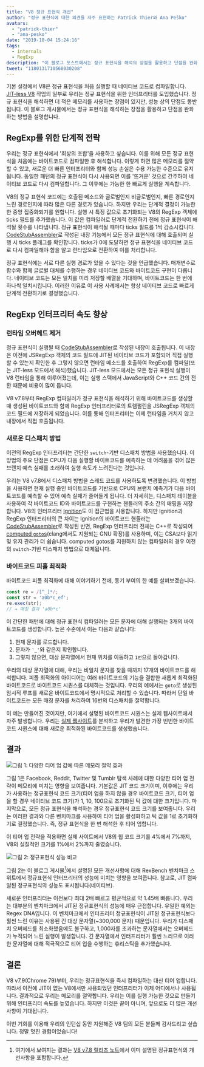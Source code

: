 ```yaml
---
title: "V8 정규 표현식 개선"
author: "정규 표현식에 대한 의견을 자주 표현하는 Patrick Thier와 Ana Peško"
avatars: 
  - "patrick-thier"
  - "ana-pesko"
date: "2019-10-04 15:24:16"
tags: 
  - internals
  - RegExp
description: "이 블로그 포스트에서는 정규 표현식을 해석의 장점을 활용하고 단점을 완화하는 방법을 설명합니다."
tweet: "1180131710568030208"
---
```

기본 설정에서 V8은 정규 표현식을 처음 실행할 때 네이티브 코드로 컴파일합니다. [JIT-less V8](/blog/jitless) 작업의 일부로 우리는 정규 표현식을 위한 인터프리터를 도입했습니다. 정규 표현식을 해석하면 더 적은 메모리를 사용하는 장점이 있지만, 성능 상의 단점도 동반됩니다. 이 블로그 게시물에서는 정규 표현식을 해석하는 장점을 활용하고 단점을 완화하는 방법을 설명합니다.

<!--truncate-->
## RegExp를 위한 단계적 전략

우리는 정규 표현식에서 '최상의 조합'을 사용하고 싶습니다. 이를 위해 모든 정규 표현식을 처음에는 바이트코드로 컴파일한 후 해석합니다. 이렇게 하면 많은 메모리를 절약할 수 있고, 새로운 더 빠른 인터프리터와 함께 성능 손실은 수용 가능한 수준으로 유지됩니다. 동일한 패턴의 정규 표현식이 다시 사용되면 이를 '뜨거운' 것으로 간주하여 네이티브 코드로 다시 컴파일합니다. 그 이후에는 가능한 한 빠르게 실행을 계속합니다.

V8의 정규 표현식 코드에는 호출된 메소드와 글로벌인지 비글로벌인지, 빠른 경로인지 느린 경로인지에 따라 많은 다른 경로가 있습니다. 하지만 우리는 단계적 결정이 가능한 한 중앙 집중화되기를 원합니다. 실행 시 특정 값으로 초기화되는 V8의 RegExp 객체에 ticks 필드를 추가했습니다. 이 값은 컴파일러로 단계적 전환하기 전에 정규 표현식이 해석될 횟수를 나타냅니다. 정규 표현식이 해석될 때마다 ticks 필드를 1씩 감소시킵니다. [CodeStubAssembler](/blog/csa)로 작성된 내장 기능에서 모든 정규 표현식에 대해 호출되며 실행 시 ticks 플래그를 확인합니다. ticks가 0에 도달하면 정규 표현식을 네이티브 코드로 다시 컴파일해야 함을 알고 런타임으로 전환하여 이를 처리합니다.

정규 표현식에는 서로 다른 실행 경로가 있을 수 있다는 것을 언급했습니다. 매개변수로 함수와 함께 글로벌 대체를 수행하는 경우 네이티브 코드와 바이트코드 구현이 다릅니다. 네이티브 코드는 모든 일치를 미리 저장할 배열을 기대하며, 바이트코드는 한 번에 하나씩 일치시킵니다. 이러한 이유로 이 사용 사례에서는 항상 네이티브 코드로 빠르게 단계적 전환하기로 결정했습니다.

## RegExp 인터프리터 속도 향상

### 런타임 오버헤드 제거

정규 표현식이 실행될 때 [CodeStubAssembler](/blog/csa)로 작성된 내장이 호출됩니다. 이 내장은 이전에 JSRegExp 객체의 코드 필드에 JIT된 네이티브 코드가 포함되어 직접 실행할 수 있는지 확인한 후 그렇지 않으면 런타임 메소드를 호출하여 RegExp를 컴파일(또는 JIT-less 모드에서 해석)했습니다. JIT-less 모드에서는 모든 정규 표현식 실행이 V8 런타임을 통해 이루어졌는데, 이는 실행 스택에서 JavaScript와 C++ 코드 간의 전환 때문에 비용이 많이 듭니다.

V8 v7.8부터 RegExp 컴파일러가 정규 표현식을 해석하기 위해 바이트코드를 생성할 때 생성된 바이트코드와 함께 RegExp 인터프리터로의 트램펄린을 JSRegExp 객체의 코드 필드에 저장하게 되었습니다. 이를 통해 인터프리터는 이제 런타임을 거치지 않고 내장에서 직접 호출됩니다.

### 새로운 디스패치 방법

이전의 RegExp 인터프리터는 간단한 `switch`-기반 디스패치 방법을 사용했습니다. 이 방법의 주요 단점은 CPU가 다음 실행할 바이트코드를 예측하는 데 어려움을 겪어 많은 브랜치 예측 실패를 초래하여 실행 속도가 느려진다는 것입니다.

우리는 V8 v7.8에서 디스패치 방법을 스레드 코드를 사용하도록 변경했습니다. 이 방법을 사용하면 현재 실행 중인 바이트코드를 기반으로 CPU의 브랜치 예측기가 다음 바이트코드를 예측할 수 있어 예측 실패가 줄어들게 됩니다. 더 자세히는, 디스패치 테이블을 사용하여 각 바이트코드 ID와 바이트코드를 구현하는 핸들러의 주소 간의 매핑을 저장합니다. V8의 인터프리터 [Ignition](/docs/ignition)도 이 접근법을 사용합니다. 하지만 Ignition과 RegExp 인터프리터의 큰 차이는 Ignition의 바이트코드 핸들러는 [CodeStubAssembler](/blog/csa)로 작성된 반면, RegExp 인터프리터 전체는 C++로 작성되어 [computed `goto`s](https://gcc.gnu.org/onlinedocs/gcc/Labels-as-Values.html)(clang에서도 지원되는 GNU 확장)를 사용하며, 이는 CSA보다 읽기 및 유지 관리가 더 쉽습니다. computed gotos를 지원하지 않는 컴파일러의 경우 이전의 `switch`-기반 디스패치 방법으로 대체됩니다.

### 바이트코드 피홀 최적화

바이트코드 피폴 최적화에 대해 이야기하기 전에, 동기 부여의 한 예를 살펴보겠습니다.

```js
const re = /[^_]*/;
const str = 'a0b*c_ef';
re.exec(str);
// → 매칭 결과 'a0b*c'
```

이 간단한 패턴에 대해 정규 표현식 컴파일러는 모든 문자에 대해 실행되는 3개의 바이트코드를 생성합니다. 높은 수준에서 이는 다음과 같습니다:

1. 현재 문자를 로드합니다.
2. 문자가 `'_'`와 같은지 확인합니다.
3. 그렇지 않으면, 대상 문자열에서 현재 위치를 이동하고 `1번`으로 돌아갑니다.

우리의 대상 문자열에 대해, 우리는 비일치 문자를 찾을 때까지 17개의 바이트코드를 해석합니다. 피폴 최적화의 아이디어는 여러 바이트코드의 기능을 결합한 새롭게 최적화된 바이트코드로 바이트코드 시퀀스를 대체하는 것입니다. 우리의 예에서는 `goto`로 생성된 암시적 루프를 새로운 바이트코드에서 명시적으로 처리할 수 있습니다. 따라서 단일 바이트코드는 모든 매칭 문자를 처리하여 16번의 디스패치를 절약합니다.

이 예는 만들어진 것이지만, 여기에서 설명된 바이트코드 시퀀스는 실제 웹사이트에서 자주 발생합니다. 우리는 [실제 웹사이트](/blog/real-world-performance)를 분석하고 우리가 발견한 가장 빈번한 바이트코드 시퀀스에 대해 새로운 최적화된 바이트코드를 생성했습니다.

## 결과

![그림 1: 다양한 티어 업 값에 따른 메모리 절약 효과](/_img/regexp-tier-up/results-memory.svg)

그림 1은 Facebook, Reddit, Twitter 및 Tumblr 탐색 사례에 대한 다양한 티어 업 전략이 메모리에 미치는 영향을 보여줍니다. 기본값은 JIT 코드 크기이며, 이후에는 우리가 사용하는 정규표현식 코드 크기(티어 업을 하지 않을 경우 바이트코드 크기, 티어 업을 할 경우 네이티브 코드 크기)가 1, 10, 100으로 초기화된 틱 값에 대한 크기입니다. 마지막으로, 모든 정규 표현식을 해석하는 경우 정규표현식 코드 크기를 보여줍니다. 우리는 이러한 결과와 다른 벤치마크를 사용하여 티어 업을 활성화하고 틱 값을 1로 초기화하기로 결정했습니다. 즉, 정규 표현식을 한 번 해석한 후 티어 업합니다.

이 티어 업 전략을 적용하면 실제 사이트에서 V8의 힙 코드 크기를 4%에서 7%까지, V8의 실질적인 크기를 1%에서 2%까지 줄였습니다.

![그림 2: 정규표현식 성능 비교](/_img/regexp-tier-up/results-speed.svg)

그림 2는 이 블로그 게시물[^strict-bounds]에서 설명된 모든 개선사항에 대해 RexBench 벤치마크 스위트에서 정규표현식 인터프리터의 성능에 미치는 영향을 보여줍니다. 참고로, JIT 컴파일된 정규표현식의 성능도 표시됩니다(네이티브).

[^strict-bounds]: 여기에서 보여지는 결과는 [V8 v7.8 릴리즈 노트](/blog/v8-release-78#faster-regexp-match-failures)에서 이미 설명된 정규표현식의 개선사항을 포함합니다.

새로운 인터프리터는 이전보다 최대 2배 빠르고 평균적으로 약 1.45배 빠릅니다. 우리는 대부분의 벤치마크에서 JIT된 정규표현식의 성능에 매우 근접합니다. 유일한 예외는 Regex DNA입니다. 이 벤치마크에서 인터프리터 정규표현식이 JIT된 정규표현식보다 훨씬 느린 이유는 사용된 긴 대상 문자열(~300,000 문자) 때문입니다. 우리가 디스패치 오버헤드를 최소화했음에도 불구하고, 1,000자를 초과하는 문자열에서는 오버헤드가 누적되어 느린 실행이 발생합니다. 긴 문자열에서 인터프리터가 훨씬 느리므로 이러한 문자열에 대해 적극적으로 티어 업을 수행하는 휴리스틱을 추가했습니다.

## 결론

V8 v7.9(Chrome 79)부터, 우리는 정규표현식을 즉시 컴파일하는 대신 티어 업합니다. 따라서 이전에 JIT이 없는 V8에서만 사용되었던 인터프리터가 이제 어디에서나 사용됩니다. 결과적으로 우리는 메모리를 절약합니다. 우리는 이를 실행 가능한 것으로 만들기 위해 인터프리터 속도를 높였습니다. 하지만 이것은 끝이 아니며, 앞으로도 더 많은 개선 사항이 기대됩니다.

이번 기회를 이용해 우리의 인턴십 동안 지원해준 V8 팀의 모든 분들께 감사드리고 싶습니다. 정말 멋진 경험이었습니다!

